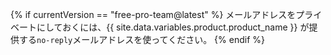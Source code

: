 {% if currentVersion == "free-pro-team@latest" %}
メールアドレスをプライベートにしておくには、{{ site.data.variables.product.product_name }} が提供する`no-reply`メールアドレスを使ってください。
{% endif %}
